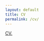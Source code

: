 ```yaml
---
layout: default
title: CV
permalink: /cv/
---
```


<a href="mariosorianojr.github.io/about/Soriano_CV_042021.pdf" target="_blank">CV.</a>